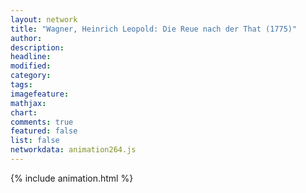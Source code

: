 ```yaml
---
layout: network
title: "Wagner, Heinrich Leopold: Die Reue nach der That (1775)"
author:
description:
headline:
modified:
category:
tags:
imagefeature: 
mathjax: 
chart: 
comments: true
featured: false
list: false
networkdata: animation264.js
---
```

{% include animation.html %}

